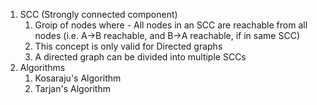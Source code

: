1. SCC (Strongly connected component)
    1. Groip of nodes where - All nodes in an SCC are reachable from all nodes (i.e. A->B reachable, and B->A reachable, if in same SCC)
    2. This concept is only valid for Directed graphs
    3. A directed graph can be divided into multiple SCCs
2. Algorithms
    1. Kosaraju's Algorithm
    2. Tarjan's Algorithm
  
  
